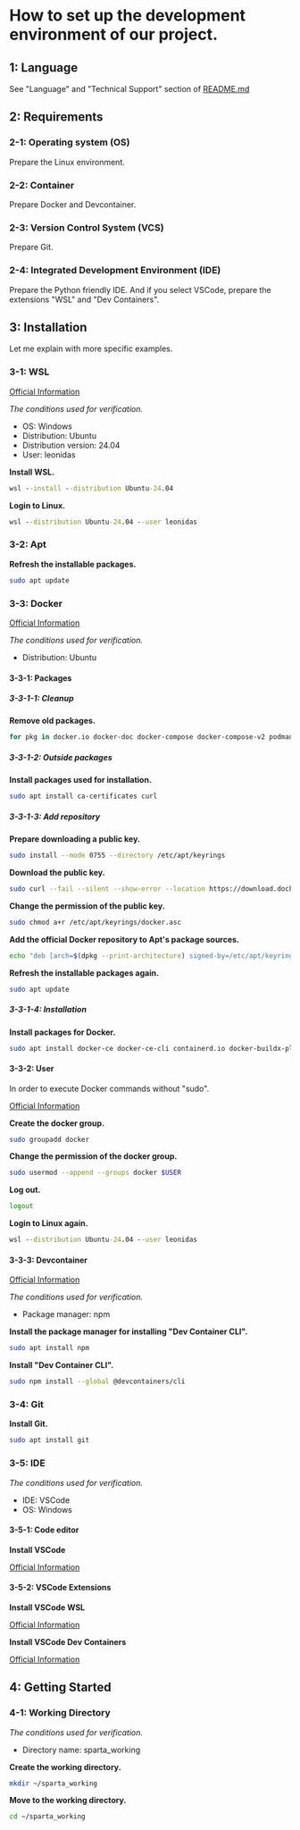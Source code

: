 # How to set up the development environment of our project.

## 1: Language

See "Language" and "Technical Support" section of [README.md](README.md)

## 2: Requirements

### 2-1: Operating system (OS)

Prepare the Linux environment.

### 2-2: Container

Prepare Docker and Devcontainer.

### 2-3: Version Control System (VCS)

Prepare Git.

### 2-4: Integrated Development Environment (IDE)

Prepare the Python friendly IDE.
And if you select VSCode, prepare the extensions "WSL" and "Dev Containers".

## 3: Installation

Let me explain with more specific examples.

### 3-1: WSL

[Official Information](https://learn.microsoft.com/en-us/windows/wsl/install)

_The conditions used for verification._

- OS: Windows
- Distribution: Ubuntu
- Distribution version: 24.04
- User: leonidas

**Install WSL.**

```bat
wsl --install --distribution Ubuntu-24.04
```

**Login to Linux.**

```bat
wsl --distribution Ubuntu-24.04 --user leonidas
```

### 3-2: Apt

**Refresh the installable packages.**

```bash
sudo apt update
```

### 3-3: Docker

[Official Information](https://docs.docker.com/engine/install/)

_The conditions used for verification._

- Distribution: Ubuntu

#### 3-3-1: Packages

##### 3-3-1-1: Cleanup

**Remove old packages.**

```bash
for pkg in docker.io docker-doc docker-compose docker-compose-v2 podman-docker containerd runc; do sudo apt remove $pkg; done
```

##### 3-3-1-2: Outside packages

**Install packages used for installation.**

```bash
sudo apt install ca-certificates curl
```

##### 3-3-1-3: Add repository

**Prepare downloading a public key.**

```bash
sudo install --mode 0755 --directory /etc/apt/keyrings
```

**Download the public key.**

```bash
sudo curl --fail --silent --show-error --location https://download.docker.com/linux/ubuntu/gpg --output /etc/apt/keyrings/docker.asc
```

**Change the permission of the public key.**

```bash
sudo chmod a+r /etc/apt/keyrings/docker.asc
```

**Add the official Docker repository to Apt's package sources.**

```bash
echo "deb [arch=$(dpkg --print-architecture) signed-by=/etc/apt/keyrings/docker.asc] https://download.docker.com/linux/ubuntu $(. /etc/os-release && echo "${UBUNTU_CODENAME:-$VERSION_CODENAME}") stable" | sudo tee /etc/apt/sources.list.d/docker.list > /dev/null
```

**Refresh the installable packages again.**

```bash
sudo apt update
```

##### 3-3-1-4: Installation

**Install packages for Docker.**

```bash
sudo apt install docker-ce docker-ce-cli containerd.io docker-buildx-plugin docker-compose-plugin
```

#### 3-3-2: User

In order to execute Docker commands without "sudo".

[Official Information](https://docs.docker.com/engine/install/linux-postinstall/)

**Create the docker group.**

```bash
sudo groupadd docker
```

**Change the permission of the docker group.**

```bash
sudo usermod --append --groups docker $USER
```

**Log out.**

```bash
logout
```

**Login to Linux again.**

```bat
wsl --distribution Ubuntu-24.04 --user leonidas
```

#### 3-3-3: Devcontainer

[Official Information](https://code.visualstudio.com/docs/devcontainers/devcontainer-cli)

_The conditions used for verification._

- Package manager: npm

**Install the package manager for installing "Dev Container CLI".**

```bash
sudo apt install npm
```

**Install "Dev Container CLI".**

```bash
sudo npm install --global @devcontainers/cli
```

### 3-4: Git

**Install Git.**

```bash
sudo apt install git
```

### 3-5: IDE

_The conditions used for verification._

- IDE: VSCode
- OS: Windows

#### 3-5-1: Code editor

**Install VSCode**

[Official Information](https://code.visualstudio.com/download)

#### 3-5-2: VSCode Extensions

**Install VSCode WSL**

[Official Information](https://marketplace.visualstudio.com/items?itemName=ms-vscode-remote.remote-wsl)

**Install VSCode Dev Containers**

[Official Information](https://marketplace.visualstudio.com/items?itemName=ms-vscode-remote.remote-containers)

## 4: Getting Started

### 4-1: Working Directory

_The conditions used for verification._

- Directory name: sparta_working

**Create the working directory.**

```bash
mkdir ~/sparta_working
```

**Move to the working directory.**

```bash
cd ~/sparta_working
```
